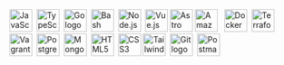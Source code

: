 <div>
    <img src="https://cdn.jsdelivr.net/gh/devicons/devicon@latest/icons/javascript/javascript-original.svg" alt="JavaScript logo" title="JavaScript" width="40" height="40"/>&nbsp;
    <img src="https://cdn.jsdelivr.net/gh/devicons/devicon@latest/icons/typescript/typescript-original.svg" alt="TypeScript logo" title="TypeScript" width="40" height="40"/>&nbsp;
    <img src="https://cdn.jsdelivr.net/gh/devicons/devicon@latest/icons/go/go-original.svg" alt="Go logo" title="Go" width="40" height="40"/>&nbsp; 
    <img src="https://cdn.jsdelivr.net/gh/devicons/devicon@latest/icons/bash/bash-original.svg" alt="Bash logo" title="Bash" width="40" height="40" />&nbsp;
    <img src="https://cdn.jsdelivr.net/gh/devicons/devicon@latest/icons/nodejs/nodejs-plain-wordmark.svg" alt="Node.js logo" title="Node.js" width="40" height="40" />&nbsp;
    <img src="https://cdn.jsdelivr.net/gh/devicons/devicon@latest/icons/vuejs/vuejs-original.svg" alt="Vue.js logo" title="Vue.js" width="40" height="40"/>
    <img src="https://cdn.jsdelivr.net/gh/devicons/devicon@latest/icons/astro/astro-original.svg" alt="Astro logo" title="Astro" width="40" height="40"/>
    <img src="https://cdn.jsdelivr.net/gh/devicons/devicon@latest/icons/amazonwebservices/amazonwebservices-plain-wordmark.svg" alt="Amazon Web Services logo" title="Amazon Web Services" width="40" height="40"/>&nbsp;&nbsp;
    <img src="https://cdn.jsdelivr.net/gh/devicons/devicon@latest/icons/docker/docker-plain-wordmark.svg" alt="Docker logo" title="Docker" width="40" height="40" />&nbsp;    
    <img src="https://cdn.jsdelivr.net/gh/devicons/devicon@latest/icons/terraform/terraform-original.svg" alt="Terraform logo" title="Terraform" width="40" heigth="40"/>&nbsp;
    <img src="https://cdn.jsdelivr.net/gh/devicons/devicon@latest/icons/vagrant/vagrant-original.svg" alt="Vagrant logo" title="Vagrant" width="40" height="40"/>&nbsp; 
    <img src="https://cdn.jsdelivr.net/gh/devicons/devicon@latest/icons/postgresql/postgresql-plain-wordmark.svg" alt="PostgreSQL logo" title="PostgreSQL" width="40" height="40"/>&nbsp;
    <img src="https://cdn.jsdelivr.net/gh/devicons/devicon@latest/icons/mongodb/mongodb-plain-wordmark.svg" alt="MongoDB logo" title="MongoDB" width="40" height="40"/>&nbsp;
    <img src="https://cdn.jsdelivr.net/gh/devicons/devicon@latest/icons/html5/html5-original.svg" alt="HTML5 logo" title="HTML5" width="40" height="40"/>&nbsp;
    <img src="https://cdn.jsdelivr.net/gh/devicons/devicon@latest/icons/css3/css3-original.svg" alt="CSS3 logo" title="CSS3" width="40" height="40"/>      
    <img src="https://cdn.jsdelivr.net/gh/devicons/devicon@latest/icons/tailwindcss/tailwindcss-original.svg" alt="Tailwind CSS logo" title="Tailwind CSS" width="40" height="40" />&nbsp;
    <img src="https://cdn.jsdelivr.net/gh/devicons/devicon@latest/icons/git/git-plain-wordmark.svg" alt="Git logo" title="Git" width="40" height="40"/>&nbsp;
    <img src="https://cdn.jsdelivr.net/gh/devicons/devicon@latest/icons/postman/postman-original.svg" alt="Postman logo" title="Postman" width="40" height="40"/>&nbsp;
</div>

